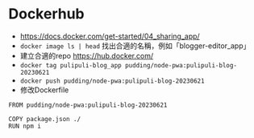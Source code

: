 # Dockerhub

- https://docs.docker.com/get-started/04_sharing_app/
- `docker image ls | head` 找出合適的名稱，例如「blogger-editor_app」
- 建立合適的repo https://hub.docker.com/
- `docker tag pulipuli-blog_app pudding/node-pwa:pulipuli-blog-20230621`
- `docker push pudding/node-pwa:pulipuli-blog-20230621`
- 修改Dockerfile 

````
FROM pudding/node-pwa:pulipuli-blog-20230621

COPY package.json ./
RUN npm i
````